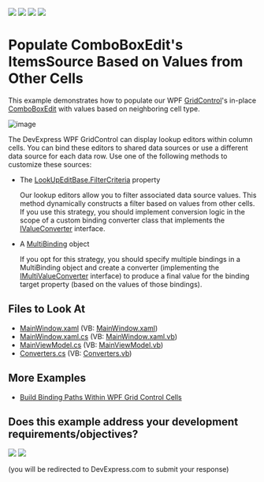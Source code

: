 <!-- default badges list -->
![](https://img.shields.io/endpoint?url=https://codecentral.devexpress.com/api/v1/VersionRange/128653421/21.1.5%2B)
[![](https://img.shields.io/badge/Open_in_DevExpress_Support_Center-FF7200?style=flat-square&logo=DevExpress&logoColor=white)](https://supportcenter.devexpress.com/ticket/details/E2163)
[![](https://img.shields.io/badge/📖_How_to_use_DevExpress_Examples-e9f6fc?style=flat-square)](https://docs.devexpress.com/GeneralInformation/403183)
[![](https://img.shields.io/badge/💬_Leave_Feedback-feecdd?style=flat-square)](#does-this-example-address-your-development-requirementsobjectives)
<!-- default badges end -->
# Populate ComboBoxEdit's ItemsSource Based on Values from Other Cells

This example demonstrates how to populate our WPF [GridControl](https://docs.devexpress.com/WPF/DevExpress.Xpf.Grid.GridControl)'s in-place [ComboBoxEdit](https://docs.devexpress.com/WPF/DevExpress.Xpf.Editors.ComboBoxEdit) with values based on neighboring cell type.

![image](https://user-images.githubusercontent.com/12169834/183652084-c06f59be-8c23-4a15-be68-a2938158fa28.png)

The DevExpress WPF GridControl can display lookup editors within column cells. You can bind these editors to shared data sources or use a different data source for each data row. Use one of the following methods to customize these sources:

* The [LookUpEditBase.FilterCriteria](https://docs.devexpress.com/WPF/DevExpress.Xpf.Editors.LookUpEditBase.FilterCriteria) property

  Our lookup editors allow you to filter associated data source values. This method dynamically constructs a filter based on values from other cells. If you use this strategy, you should implement conversion logic in the scope of a custom binding converter class that implements the [IValueConverter](https://docs.microsoft.com/en-us/dotnet/api/system.windows.data.ivalueconverter) interface.

* A [MultiBinding](https://docs.microsoft.com/en-us/dotnet/api/system.windows.data.multibinding?view=netcore-3.1) object

  If you opt for this strategy, you should specify multiple bindings in a MultiBinding object and create a converter (implementing the [IMultiValueConverter](https://docs.microsoft.com/en-us/dotnet/api/system.windows.data.imultivalueconverter) interface) to produce a final value for the binding target property (based on the values of those bindings).

<!-- default file list -->
## Files to Look At

* [MainWindow.xaml](./CS/MainWindow.xaml) (VB: [MainWindow.xaml](./VB/MainWindow.xaml))
* [MainWindow.xaml.cs](./CS/MainWindow.xaml.cs) (VB: [MainWindow.xaml.vb](./VB/MainWindow.xaml.vb))
* [MainViewModel.cs](./CS/MainViewModel.cs) (VB: [MainViewModel.vb](./VB/MainViewModel.vb))
* [Converters.cs](./CS/Converters.cs) (VB: [Converters.vb](./VB/Converters.vb))
<!-- default file list end -->

## More Examples

* [Build Binding Paths Within WPF Grid Control Cells](https://github.com/DevExpress-Examples/how-to-build-binding-paths-in-gridcontrol-cells)
<!-- feedback -->
## Does this example address your development requirements/objectives?

[<img src="https://www.devexpress.com/support/examples/i/yes-button.svg"/>](https://www.devexpress.com/support/examples/survey.xml?utm_source=github&utm_campaign=wpf-gridcontrol-populate-inplace-comboboxedit-with-values-based-on-values-from-other-cells&~~~was_helpful=yes) [<img src="https://www.devexpress.com/support/examples/i/no-button.svg"/>](https://www.devexpress.com/support/examples/survey.xml?utm_source=github&utm_campaign=wpf-gridcontrol-populate-inplace-comboboxedit-with-values-based-on-values-from-other-cells&~~~was_helpful=no)

(you will be redirected to DevExpress.com to submit your response)
<!-- feedback end -->
